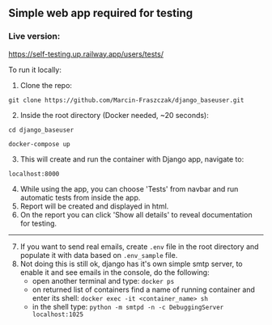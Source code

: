 ## Simple web app required for testing


### Live version:

https://self-testing.up.railway.app/users/tests/


To run it locally:

1) Clone the repo:

``git clone https://github.com/Marcin-Fraszczak/django_baseuser.git``

2) Inside the root directory (Docker needed, ~20 seconds):

``cd django_baseuser``

``docker-compose up``

3) This will create and run the container with Django app, navigate to:

``localhost:8000``

4) While using the app, you can choose 'Tests' from navbar and run automatic tests from inside the app.
5) Report will be created and displayed in html.
6) On the report you can click 'Show all details' to reveal documentation for testing.

------------------

7) If you want to send real emails, create ``.env`` file in the root directory and populate it with data based on ``.env_sample`` file.
8) Not doing this is still ok, django has it's own simple smtp server, to enable it and see emails in the console, do the following:
    * open another terminal and type: ``docker ps``
    * on returned list of containers find a name of running container and enter its shell: ``docker exec -it <container_name> sh``
    * in the shell type: ``python -m smtpd -n -c DebuggingServer localhost:1025``
